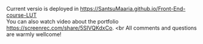 Current versio is deployed in https://SantsuMaaria.github.io/Front-End-course-LUT <br>
You can also watch video about the portfolio https://screenrec.com/share/5SIVQKdxCo. <br
All comments and questions are warmly wellcome!
